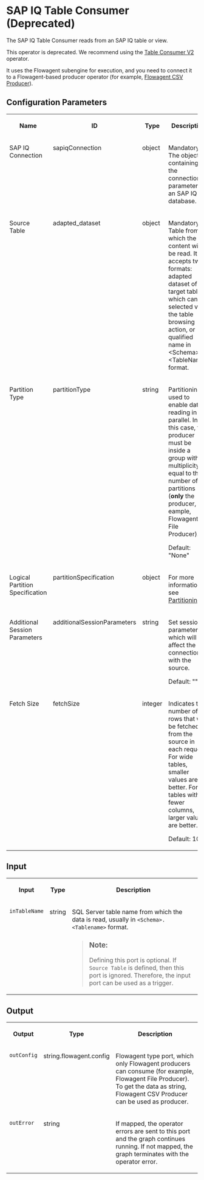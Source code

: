 <!-- loio3588a953607a450fa16305ed4191c9b6 -->

# SAP IQ Table Consumer \(Deprecated\)

The SAP IQ Table Consumer reads from an SAP IQ table or view.



This operator is deprecated. We recommend using the [Table Consumer V2](table-consumer-v2-1e5f0ee.md) operator.

It uses the Flowagent subengine for execution, and you need to connect it to a Flowagent-based producer operator \(for example, [Flowagent CSV Producer](flowagent-csv-producer-eb59df8.md)\).



<a name="loio3588a953607a450fa16305ed4191c9b6__section_sq1_nf3_vdb"/>

## Configuration Parameters


<table>
<tr>
<th valign="top">

Name

</th>
<th valign="top">

ID

</th>
<th valign="top">

Type

</th>
<th valign="top">

Description

</th>
</tr>
<tr>
<td valign="top">

SAP IQ Connection

</td>
<td valign="top">

sapiqConnection

</td>
<td valign="top">

object

</td>
<td valign="top">

Mandatory. The object containing the connection parameters to an SAP IQ database.

</td>
</tr>
<tr>
<td valign="top">

Source Table

</td>
<td valign="top">

adapted\_dataset

</td>
<td valign="top">

object

</td>
<td valign="top">

Mandatory. Table from which the content will be read. It accepts two formats: adapted dataset of the target table, which can be selected via the table browsing action, or qualified name in <Schema\>.<TableName\> format.

</td>
</tr>
<tr>
<td valign="top">

Partition Type

</td>
<td valign="top">

partitionType

</td>
<td valign="top">

string

</td>
<td valign="top">

Partitioning is used to enable data reading in parallel. In this case, the producer must be inside a group with multiplicity equal to the number of partitions \(**only** the producer, for eample, Flowagent File Producer\).

Default: "None"

</td>
</tr>
<tr>
<td valign="top">

Logical Partition Specification

</td>
<td valign="top">

partitionSpecification

</td>
<td valign="top">

object

</td>
<td valign="top">

For more information, see [Partitioning](partitioning-86085d9.md).

</td>
</tr>
<tr>
<td valign="top">

Additional Session Parameters

</td>
<td valign="top">

additionalSessionParameters

</td>
<td valign="top">

string

</td>
<td valign="top">

Set session parameters, which will affect the connection with the source.

Default: ""

</td>
</tr>
<tr>
<td valign="top">

Fetch Size

</td>
<td valign="top">

fetchSize

</td>
<td valign="top">

integer

</td>
<td valign="top">

Indicates the number of rows that will be fetched from the source in each request. For wide tables, smaller values are better. For tables with fewer columns, larger values are better.

Default: 1000

</td>
</tr>
</table>



<a name="loio3588a953607a450fa16305ed4191c9b6__section_knq_5f3_vdb"/>

## Input


<table>
<tr>
<th valign="top">

Input

</th>
<th valign="top">

Type

</th>
<th valign="top">

Description

</th>
</tr>
<tr>
<td valign="top">

`inTableName` 

</td>
<td valign="top">

string

</td>
<td valign="top">

SQL Server table name from which the data is read, usually in `<Schema>.<Tablename>` format.

> ### Note:  
> Defining this port is optional. If `Source Table` is defined, then this port is ignored. Therefore, the input port can be used as a trigger.



</td>
</tr>
</table>



<a name="loio3588a953607a450fa16305ed4191c9b6__section_swc_cg3_vdb"/>

## Output


<table>
<tr>
<th valign="top">

Output

</th>
<th valign="top">

Type

</th>
<th valign="top">

Description

</th>
</tr>
<tr>
<td valign="top">

`outConfig` 

</td>
<td valign="top">

string.flowagent.config

</td>
<td valign="top">

Flowagent type port, which only Flowagent producers can consume \(for example, Flowagent File Producer\). To get the data as string, Flowagent CSV Producer can be used as producer.

</td>
</tr>
<tr>
<td valign="top">

`outError` 

</td>
<td valign="top">

string

</td>
<td valign="top">

If mapped, the operator errors are sent to this port and the graph continues running. If not mapped, the graph terminates with the operator error.

</td>
</tr>
</table>

